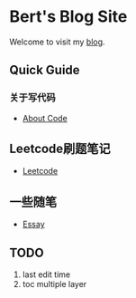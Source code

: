 # Bert's Blog Site

Welcome to visit my [blog](https://bert0324.github.io).

## Quick Guide

### 关于写代码

- [About Code](/code/code.md)

## Leetcode刷题笔记
- [Leetcode](/leetcode/leetcode.md)

## 一些随笔

- [Essay](/essay/essay.md)

## TODO

1. last edit time
2. toc multiple layer

